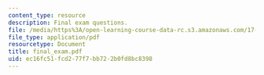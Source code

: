 ```yaml
---
content_type: resource
description: Final exam questions.
file: /media/https%3A/open-learning-course-data-rc.s3.amazonaws.com/17-55j-introduction-to-latin-american-studies-fall-2006/ec16fc51fcd277f7bb722b0fd8bc8398_final_exam.pdf
file_type: application/pdf
resourcetype: Document
title: final_exam.pdf
uid: ec16fc51-fcd2-77f7-bb72-2b0fd8bc8398
---
```

